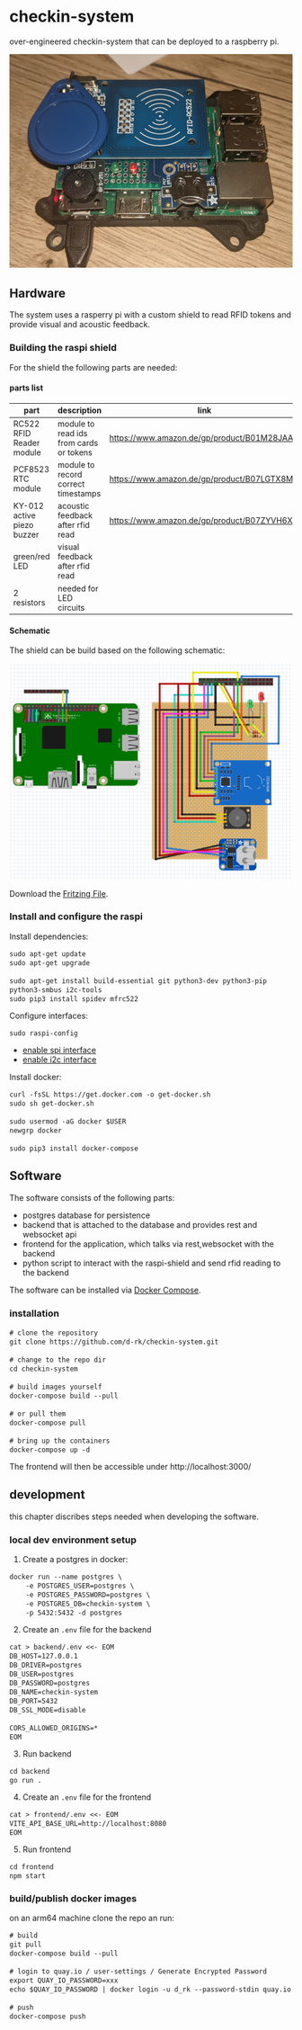# checkin-system

over-engineered checkin-system that can be deployed to a raspberry pi.

![Raspi Board](.github/images/raspi.jpg)

## Hardware

The system uses a rasperry pi with a custom shield to read RFID tokens
and provide visual and acoustic feedback.

### Building the raspi shield

For the shield the following parts are needed:

#### parts list

| part                       | description                             | link                                        |
| -------------------------- | --------------------------------------- | ------------------------------------------- |
| RC522 RFID Reader module   | module to read ids from cards or tokens | https://www.amazon.de/gp/product/B01M28JAAZ |
| PCF8523 RTC module         | module to record correct timestamps     | https://www.amazon.de/gp/product/B07LGTX8M9 |
| KY-012 active piezo buzzer | acoustic feedback after rfid read       | https://www.amazon.de/gp/product/B07ZYVH6XM |
| green/red LED              | visual feedback after rfid read         |                                             |
| 2 resistors                | needed for LED circuits                 |                                             |

#### Schematic

The shield can be build based on the following schematic:

![Fritzing](.github/images/fritzing.png)

Download the [Fritzing File](raspi/fritzing/rfid_reader.fzz).

### Install and configure the raspi

Install dependencies:

```
sudo apt-get update
sudo apt-get upgrade

sudo apt-get install build-essential git python3-dev python3-pip python3-smbus i2c-tools
sudo pip3 install spidev mfrc522
```

Configure interfaces:

```
sudo raspi-config
```

- [enable spi interface](https://www.raspberrypi-spy.co.uk/2014/08/enabling-the-spi-interface-on-the-raspberry-pi/)
- [enable i2c interface](https://www.raspberrypi-spy.co.uk/2014/11/enabling-the-i2c-interface-on-the-raspberry-pi/)

Install docker:

```
curl -fsSL https://get.docker.com -o get-docker.sh
sudo sh get-docker.sh

sudo usermod -aG docker $USER
newgrp docker

sudo pip3 install docker-compose
```

## Software

The software consists of the following parts:

- postgres database for persistence
- backend that is attached to the database and provides rest and websocket api
- frontend for the application, which talks via rest,websocket with the backend
- python script to interact with the raspi-shield and send rfid reading to the backend

The software can be installed via [Docker Compose](docker-compose.yml).

### installation

```shell
# clone the repository
git clone https://github.com/d-rk/checkin-system.git

# change to the repo dir
cd checkin-system

# build images yourself
docker-compose build --pull

# or pull them
docker-compose pull

# bring up the containers
docker-compose up -d
```

The frontend will then be accessible under http://localhost:3000/

## development

this chapter discribes steps needed when developing the software.

### local dev environment setup

1. Create a postgres in docker:

```
docker run --name postgres \
    -e POSTGRES_USER=postgres \
    -e POSTGRES_PASSWORD=postgres \
    -e POSTGRES_DB=checkin-system \
    -p 5432:5432 -d postgres
```

2. Create an `.env` file for the backend

```
cat > backend/.env <<- EOM
DB_HOST=127.0.0.1
DB_DRIVER=postgres
DB_USER=postgres
DB_PASSWORD=postgres
DB_NAME=checkin-system
DB_PORT=5432
DB_SSL_MODE=disable

CORS_ALLOWED_ORIGINS=*
EOM
```

3. Run backend

```
cd backend
go run .
```

4. Create an `.env` file for the frontend

```
cat > frontend/.env <<- EOM
VITE_API_BASE_URL=http://localhost:8080
EOM
```

5. Run frontend

```
cd frontend
npm start
```

### build/publish docker images

on an arm64 machine clone the repo an run:

```shell
# build
git pull
docker-compose build --pull

# login to quay.io / user-settings / Generate Encrypted Password
export QUAY_IO_PASSWORD=xxx
echo $QUAY_IO_PASSWORD | docker login -u d_rk --password-stdin quay.io

# push
docker-compose push
```
